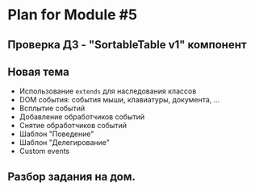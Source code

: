 # Plan for Module #5

## Проверка ДЗ - "SortableTable v1" компонент

## Новая тема 

* Использование `extends` для наследования классов
* DOM события: события мыши, клавиатуры, документа, ... 
* Всплытие событий
* Добавление обработчиков событий
* Снятие обработчиков событий
* Шаблон "Поведение"
* Шаблон "Делегирование"
* Custom events	 

## Разбор задания на дом.
